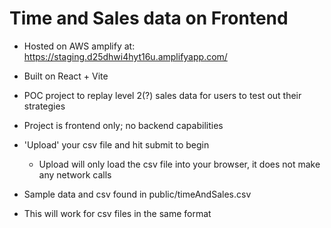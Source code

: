 # Time and Sales data on Frontend

- Hosted on AWS amplify at: https://staging.d25dhwi4hyt16u.amplifyapp.com/
- Built on React + Vite
- POC project to replay level 2(?) sales data for users to test out their strategies
- Project is frontend only; no backend capabilities
- 'Upload' your csv file and hit submit to begin

  - Upload will only load the csv file into your browser, it does not make any network calls

- Sample data and csv found in public/timeAndSales.csv
- This will work for csv files in the same format
